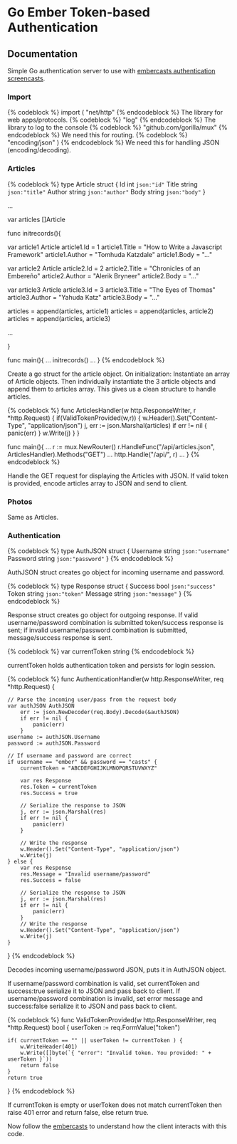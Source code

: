# Go Ember Token-based Authentication

## Documentation ##

Simple Go authentication server to use with [embercasts authentication screencasts](http://www.embercasts.com/).


### Import ###

{% codeblock %}
import (
	"net/http"
{% endcodeblock %}
The library for web apps/protocols.
{% codeblock %}
"log"
{% endcodeblock %}
The library to log to the console
{% codeblock %}
"github.com/gorilla/mux"
{% endcodeblock %}
We need this for routing.
{% codeblock %}
	"encoding/json"
)
{% endcodeblock %}
We need this for handling JSON (encoding/decoding).

### Articles ###

{% codeblock %}
type Article struct {
	Id		int 	`json:"id"`
	Title	string 	`json:"title"`
	Author	string	`json:"author"`
	Body	string	`json:"body"`
}

...

var articles []Article

func initrecords(){

var article1 Article
article1.Id = 1
article1.Title = "How to Write a Javascript Framework"
article1.Author = "Tomhuda Katzdale"
article1.Body = "..."

var article2 Article
article2.Id = 2
article2.Title = "Chronicles of an Embereño"
article2.Author = "Alerik Bryneer"
article2.Body = "..."

var article3 Article
article3.Id = 3
article3.Title = "The Eyes of Thomas"
article3.Author = "Yahuda Katz"
article3.Body = "..."

articles = append(articles, article1)
articles = append(articles, article2)
articles = append(articles, article3)

...

}

func main(){
	...
	initrecords()
	...
}
{% endcodeblock %}

Create a go struct for the article object. On initialization: Instantiate an array of Article objects. Then individually instantiate the 3 article objects and append them to articles array. This gives us a clean structure to handle articles.

{% codeblock %}
func ArticlesHandler(w http.ResponseWriter, r *http.Request) {
  	if(ValidTokenProvided(w,r)) {
      w.Header().Set("Content-Type", "application/json")
      j, err := json.Marshal(articles)
      if err != nil {
          panic(err)
      }
      w.Write(j)
	}
}

func main(){
	...
    r := mux.NewRouter()
    r.HandleFunc("/api/articles.json", ArticlesHandler).Methods("GET")
    ...
    http.Handle("/api/", r)
	...
}
{% endcodeblock %}

Handle the GET request for displaying the Articles with JSON. If valid token is provided, encode articles array to JSON and send to client.

### Photos ###

Same as Articles.

### Authentication ###

{% codeblock %}
type AuthJSON struct {
    Username    string `json:"username"`
    Password 	string `json:"password"`
}
{% endcodeblock %}

AuthJSON struct creates go object for incoming username and password.

{% codeblock %}
type Response struct {
    Success		bool `json:"success"`
    Token 		string `json:"token"`
	Message 	string `json:"message"`
}
{% endcodeblock %}

Response struct creates go object for outgoing response. If valid username/password combination is submitted token/success response is sent; if invalid username/password combination is submitted, message/success response is sent.

{% codeblock %}
var currentToken string
{% endcodeblock %}

currentToken holds authentication token and persists for login session. 

{% codeblock %}
func AuthenticationHandler(w http.ResponseWriter, req *http.Request) {
	
	// Parse the incoming user/pass from the request body
	var authJSON AuthJSON
	    err := json.NewDecoder(req.Body).Decode(&authJSON)
	    if err != nil {
	        panic(err)
	    }
	username := authJSON.Username
	password := authJSON.Password
	
	// If username and password are correct	
	if username == "ember" && password == "casts" {
		currentToken = "ABCDEFGHIJKLMNOPQRSTUVWXYZ"
		
		var res Response
		res.Token = currentToken
		res.Success = true
		
	    // Serialize the response to JSON
	    j, err := json.Marshal(res)
	    if err != nil {
	        panic(err)
	    }

	    // Write the response
	    w.Header().Set("Content-Type", "application/json")
	    w.Write(j)
	} else {
		var res Response
		res.Message = "Invalid username/password"
		res.Success = false
		
	    // Serialize the response to JSON
	    j, err := json.Marshal(res)
	    if err != nil {
	        panic(err)
	    }
	    // Write the response
	    w.Header().Set("Content-Type", "application/json")
	    w.Write(j)
	}
	
}
{% endcodeblock %}

Decodes incoming username/password JSON, puts it in AuthJSON object.

If username/password combination is valid, set currentToken and success:true serialize it to JSON and pass back to client.
If username/password combination is invalid, set error message and success:false serialize it to JSON and pass back to client.

{% codeblock %}
func ValidTokenProvided(w http.ResponseWriter, req *http.Request) bool {
	userToken := req.FormValue("token")
	
	if( currentToken == "" || userToken != currentToken ) {
	  	w.WriteHeader(401)
		w.Write([]byte(`{ "error": "Invalid token. You provided: " + userToken }`))
		return false
	}
	return true
}
{% endcodeblock %}

If currentToken is empty or userToken does not match currentToken then raise 401 error and return false, else return true.

Now follow the [embercasts](http://www.embercasts.com/) to understand how the client interacts with this code.